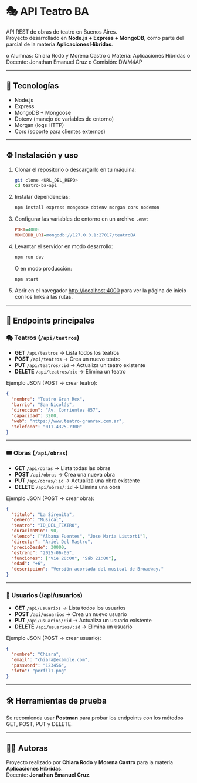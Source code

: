 # 🎭 API Teatro BA

API REST de obras de teatro en Buenos Aires.  
Proyecto desarrollado en **Node.js + Express + MongoDB**, como parte del parcial de la materia **Aplicaciones Híbridas**.

o Alumnas: Chiara Rodó y Morena Castro
o Materia: Aplicaciones Híbridas
o Docente: Jonathan Emanuel Cruz
o Comisión: DWM4AP

---

## 🚀 Tecnologías
- Node.js  
- Express  
- MongoDB + Mongoose  
- Dotenv (manejo de variables de entorno)  
- Morgan (logs HTTP)  
- Cors (soporte para clientes externos)  

---

## ⚙️ Instalación y uso

1. Clonar el repositorio o descargarlo en tu máquina:
   ```bash
   git clone <URL_DEL_REPO>
   cd teatro-ba-api
   ```

2. Instalar dependencias:
   ```bash
   npm install express mongoose dotenv morgan cors nodemon
   ```

3. Configurar las variables de entorno en un archivo `.env`:
   ```ini
   PORT=4000
   MONGODB_URI=mongodb://127.0.0.1:27017/teatroBA
   ```

4. Levantar el servidor en modo desarrollo:
   ```bash
   npm run dev
   ```

   O en modo producción:
   ```bash
   npm start
   ```

5. Abrir en el navegador [http://localhost:4000](http://localhost:4000) para ver la página de inicio con los links a las rutas.

---

## 📌 Endpoints principales

### 🎭 Teatros (`/api/teatros`)
- **GET** `/api/teatros` → Lista todos los teatros  
- **POST** `/api/teatros` → Crea un nuevo teatro  
- **PUT** `/api/teatros/:id` → Actualiza un teatro existente  
- **DELETE** `/api/teatros/:id` → Elimina un teatro  

Ejemplo JSON (POST → crear teatro):
```json
{
  "nombre": "Teatro Gran Rex",
  "barrio": "San Nicolás",
  "direccion": "Av. Corrientes 857",
  "capacidad": 3200,
  "web": "https://www.teatro-granrex.com.ar",
  "telefono": "011-4325-7300"
}
```

---

### 🎟️ Obras (`/api/obras`)
- **GET** `/api/obras` → Lista todas las obras  
- **POST** `/api/obras` → Crea una nueva obra  
- **PUT** `/api/obras/:id` → Actualiza una obra existente  
- **DELETE** `/api/obras/:id` → Elimina una obra  

Ejemplo JSON (POST → crear obra):
```json
{
  "titulo": "La Sirenita",
  "genero": "Musical",
  "teatro": "ID_DEL_TEATRO",
  "duracionMin": 90,
  "elenco": ["Albana Fuentes", "Jose Maria Listorti"],
  "director": "Ariel Del Mastro",
  "precioDesde": 30000,
  "estreno": "2025-06-05",
  "funciones": ["Vie 20:00", "Sáb 21:00"],
  "edad": "+6",
  "descripcion": "Versión acortada del musical de Broadway."
}
```

---

### 👤 Usuarios (/api/usuarios)
- **GET** `/api/usuarios` → Lista todos los usuarios  
- **POST** `/api/usuarios` → Crea un nuevo usuario  
- **PUT** `/api/usuarios/:id` → Actualiza un usuario existente  
- **DELETE** `/api/usuarios/:id` → Elimina un usuario  

Ejemplo JSON (POST → crear usuario):
```json
{
  "nombre": "Chiara",
  "email": "chiara@example.com",
  "password": "123456",
  "foto": "perfil1.png"
}

```

---

## 🛠️ Herramientas de prueba
Se recomienda usar **Postman** para probar los endpoints con los métodos GET, POST, PUT y DELETE.

---

## 👩‍💻 Autoras
Proyecto realizado por **Chiara Rodo** y **Morena Castro** para la materia **Aplicaciones Híbridas**.  
Docente: **Jonathan Emanuel Cruz**.

